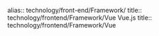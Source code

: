 alias:: technology/front-end/Framework/
title:: technology/frontend/Framework/Vue
Vue.js
title:: technology/frontend/Framework/Vue
